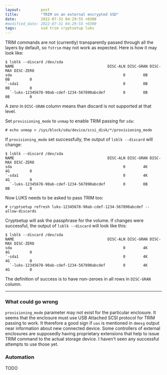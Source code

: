 ```yaml
---
layout:         post
title:          "TRIM on an external encrypted SSD"
date:           2022-07-31 04:29:55 +0300
#modified_date: 2022-07-31 04:29:55 +0300
tags:           ssd trim cryptsetup luks
---
```


TRIM commands are not (currently) transparently passed through all the layers by
default, so `fstrim` may not work as expected. Here is how it may look like:

```
$ lsblk --discard /dev/sda
NAME                                          DISC-ALN DISC-GRAN DISC-MAX DISC-ZERO
sda                                                  0        0B       0B         0
`-sda1                                               0        0B       0B         0
  `-luks-12345678-90ab-cdef-1234-567890abcdef        0        0B       0B         0
```

A zero in `DISC-GRAN` column means than discard is not supported at that level.

Set `provisioning_mode` to `unmap` to enable TRIM passing for `sda`:
```
# echo unmap > /sys/block/sda/device/scsi_disk/*/provisioning_mode
```

If `provisioning_mode` set successfully, the output of `lsblk --discard` will change:

```
$ lsblk --discard /dev/sda
NAME                                          DISC-ALN DISC-GRAN DISC-MAX DISC-ZERO
sda                                                  0        4K       4G         0
`-sda1                                               0        4K       4G         0
  `-luks-12345678-90ab-cdef-1234-567890abcdef        0        0B       0B         0
```

Now LUKS needs to be asked to pass TRIM too:

```
# cryptsetup refresh luks-12345678-90ab-cdef-1234-567890abcdef --allow-discards
```

Cryptsetup will ask the passphrase for the volume. If changes were successful,
the output of `lsblk --discard` will look like this:

```
$ lsblk --discard /dev/sda
NAME                                          DISC-ALN DISC-GRAN DISC-MAX DISC-ZERO
sda                                                  0        4K       4G         0
`-sda1                                               0        4K       4G         0
  `-luks-12345678-90ab-cdef-1234-567890abcdef        0        4K       4G         0
```

The definition of success is to have non-zeroes in all rows in `DISC-GRAN` column.

---

### What could go wrong

`provisioning_mode` parameter may not exist for the particular enclosure. It
seems that the enclosure must use USB Attached SCSI protocol for TRIM passing to
work. It therefore a good sign if `uas` is mentioned in `dmesg` output near
information about new connected device. Some controllers of external enclosures
are supposedly having proprietary extensions that help to issue TRIM command to
the actual storage device. I haven't seen any successful attempts to use those
yet.

### Automation

TODO
